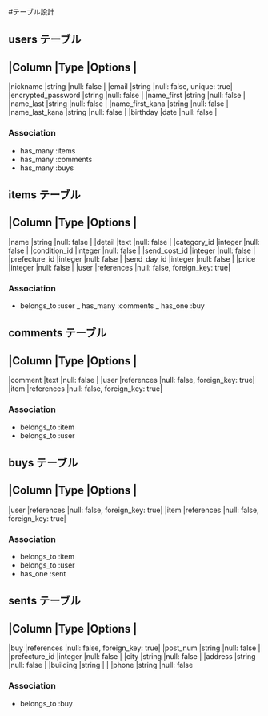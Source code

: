 #テーブル設計

## users テーブル

|Column              |Type       |Options                  |
------------------------------------------------------------
|nickname            |string     |null: false              |
|email               |string     |null: false, unique: true|
|encrypted_password  |string     |null: false              |
|name_first          |string     |null: false              |
|name_last           |string     |null: false              |
|name_first_kana     |string     |null: false              |
|name_last_kana      |string     |null: false              |
|birthday            |date       |null: false              |

### Association
- has_many :items
- has_many :comments
- has_many :buys


## items テーブル
|Column              |Type       |Options                       |
----------------------------------------------------------------
|name                |string     |null: false                   |
|detail              |text       |null: false                   |
|category_id         |integer    |null: false                   |
|condition_id        |integer    |null: false                   |
|send_cost_id        |integer    |null: false                   |
|prefecture_id       |integer    |null: false                   |
|send_day_id         |integer    |null: false                   |
|price               |integer    |null: false                   |
|user                |references |null: false, foreign_key: true|

### Association
- belongs_to :user
_ has_many :comments
_ has_one :buy


## comments テーブル

|Column              |Type       |Options                       |
----------------------------------------------------------------
|comment             |text       |null: false                   |
|user                |references |null: false, foreign_key: true|
|item                |references |null: false, foreign_key: true|

### Association
- belongs_to :item
- belongs_to :user


## buys テーブル

|Column              |Type       |Options                       |
----------------------------------------------------------------
|user                |references |null: false, foreign_key: true|
|item                |references |null: false, foreign_key: true|


### Association
- belongs_to :item
- belongs_to :user
- has_one :sent

## sents テーブル

|Column              |Type       |Options                       |
----------------------------------------------------------------
|buy                 |references |null: false, foreign_key: true|
|post_num            |string     |null: false                   |
|prefecture_id       |integer    |null: false                   |
|city                |string     |null: false                   |
|address             |string     |null: false                   |
|building            |string     |                              |
|phone               |string     |null: false


### Association
- belongs_to :buy
